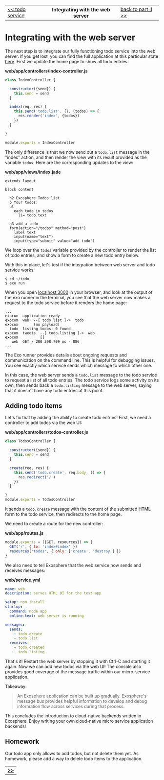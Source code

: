 <table>
  <tr>
    <td><a href="08_todo_service.md">&lt;&lt; todo service</a></td>
    <th>Integrating with the web server</th>
    <td><a href="../readme.md">back to part II &gt;&gt;</a></td>
  </tr>
</table>


# Integrating with the web server

The next step is to integrate our fully functioning todo service into the web server.
If you get lost, you can find the full application at this particular state [here](code_10).
First we update the home page to show all todo entries.

__web/app/controllers/index-controller.js__

```js
class IndexController {

  constructor({send}) {
    this.send = send
  }

  index(req, res) {
    this.send('todo.list', {}, (todos) => {
      res.render('index', {todos})
    })
  }

}

module.exports = IndexController
```

The only difference is that we now send out a `todo.list` message in the "index" action,
and then render the view with its result provided as the variable `todos`.
Here are the corresponding updates to the view:

__web/app/views/index.jade__

```jade
extends layout

block content

  h2 Exosphere Todos list
  p Your todos:
  ul
    each todo in todos
      li= todo.text

  h3 add a todo
  form(action="/todos" method="post")
    label text
    input(name="text")
    input(type="submit" value="add todo")
```

We loop over the `todos` variable provided by the controller
to render the list of todo entries,
and show a form to create a new todo entry below.

With this in place,
let's test if the integration between web server and todo service works:

```
$ cd ~/todo
$ exo run
```

When you open [localhost:3000](http://localhost:3000) in your browser,
and look at the output of the exo runner in the terminal,
you see that the web server now makes a request to the todo service
before it renders the home page:

```
...
exorun  application ready
exocom  web  --[ todo.list ]->  todo
exocom       (no payload)
  todo  listing todos: 0 found
exocom  tweets  --[ todo.listing ]->  web
exocom          []
   web  GET / 200 308.709 ms - 886
...
```

The Exo runner provides details about ongoing requests and communication
on the command line.
This is helpful for debugging issues.
You see exactly which service sends which message to which other one.

In this case, the web server sends a `todo.list` message to the todo service
to request a list of all todo entries.
The todo service logs some activity on its own,
then sends back a `todo.listing` message to the web server,
saying that it doesn't have any todo entries at this point.


## Adding todo items

Let's fix that by adding the ability to create todo entries!
First, we need a controller to add todos via the web UI:

__web/app/controllers/todos-controller.js__

```js
class TodosController {

  constructor({send}) {
    this.send = send
  }

  create(req, res) {
    this.send('todo.create', req.body, () => {
      res.redirect('/')
    })
  }

}
module.exports = TodosController
```

It sends a `todo.create` message
with the content of the submitted HTML form
to the todo service,
then redirects to the home page.

We need to create a route for the new controller:

__web/app/routes.js__

```js
module.exports = ({GET, resources}) => {
  GET('/', { to: 'index#index' })
  resources('todos', { only: ['create', 'destroy'] })
}
```

We also need to tell Exosphere
that the web service now sends and receives messages:

__web/service.yml__

```yaml
name: web
description: serves HTML UI for the test app

setup: npm install
startup:
  command: node app
  online-text: web server is running

messages:
  sends:
    - todo.create
    - todo.list
  receives:
    - todo.created
    - todo.listing
```

That's it!
Restart the web server by stopping it with Ctrl-C and starting it again.
Now we can add new todos via the web UI!
The console also provides good coverage
of the message traffic within our micro-service application.

Takeaway:
> An Exosphere application can be built up gradually.
> Exosphere's message bus provides helpful information
> to develop and debug information flow across services
> during that process.

This concludes the introduction to cloud-native backends written in Exosphere.
Enjoy writing your own cloud-native micro service application backends!


## Homework

Our todo app only allows to add todos, but not delete them yet.
As homework, please add a way to delete todo items to the application.


<table>
  <tr>
    <td><a href="11_generic_services.md"><b>&gt;&gt;</b></a></td>
  </tr>
</table>
